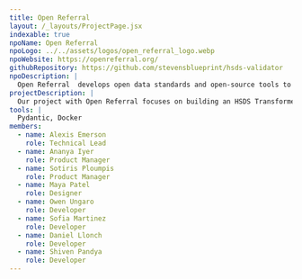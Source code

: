 ```yaml
---
title: Open Referral
layout: /_layouts/ProjectPage.jsx
indexable: true
npoName: Open Referral
npoLogo: ../../assets/logos/open_referral_logo.webp
npoWebsite: https://openreferral.org/
githubRepository: https://github.com/stevensblueprint/hsds-validator
npoDescription: |
  Open Referral  develops open data standards and open-source tools to make information about health, human, and social services easier to share and use. By promoting interoperability through its Human Service Data Specifications (HSDS), Open Referral helps organizations reduce costs, accelerate standardization, and improve access to vital community resources.
projectDescription: |
  Our project with Open Referral focuses on building an HSDS Transformer, a tool that will simplify the process of converting non-standard service directory data into the Human Service Data Specification (HSDS) format. This transformer will allow technical users to script schema mappings and run automated transformations, while also aiming to provide a user-friendly interface so non-technical users can perform the same tasks without coding. By reducing the time and expertise required to standardize data, the tool will help organizations adopt HSDS more easily, enabling them to share interoperable data across systems and partners.
tools: |
  Pydantic, Docker
members:
  - name: Alexis Emerson
    role: Technical Lead
  - name: Ananya Iyer
    role: Product Manager
  - name: Sotiris Ploumpis
    role: Product Manager
  - name: Maya Patel
    role: Designer
  - name: Owen Ungaro
    role: Developer
  - name: Sofia Martinez
    role: Developer
  - name: Daniel Llonch
    role: Developer
  - name: Shiven Pandya
    role: Developer
---
```

